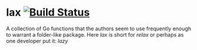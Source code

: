 # lax [![Build Status](https://travis.enova.com/go/lax.svg?token=MxEEmacAvkpaxD6dqa3m&branch=master)](https://travis.enova.com/go/lax)

A collection of Go functions that the authors seem to use frequently enough to warrant a folder-like package. Here _lax_ is short for _relax_ or perhaps as one developer put it: _lazy_
